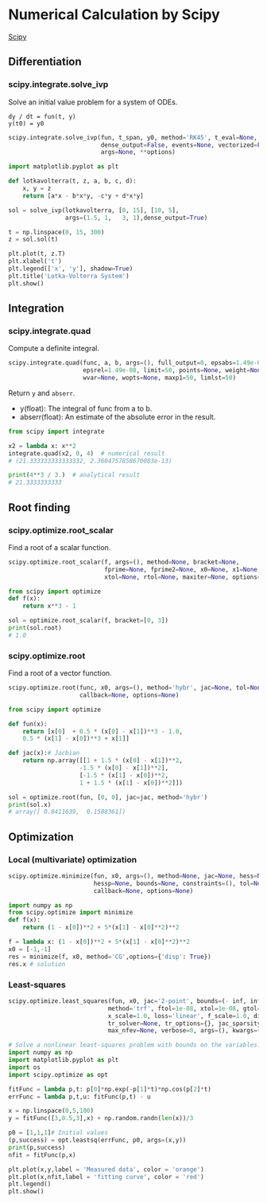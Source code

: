 # Numerical Calculation by Scipy

[Scipy](https://docs.scipy.org/doc/scipy/reference/optimize.html)

## Differentiation
### scipy.integrate.solve_ivp
Solve an initial value problem for a system of ODEs.
```
dy / dt = fun(t, y)
y(t0) = y0
```

```python
scipy.integrate.solve_ivp(fun, t_span, y0, method='RK45', t_eval=None,
                          dense_output=False, events=None, vectorized=False,
                          args=None, **options)
```

```python
import matplotlib.pyplot as plt

def lotkavolterra(t, z, a, b, c, d):
    x, y = z
    return [a*x - b*x*y, -c*y + d*x*y]

sol = solve_ivp(lotkavolterra, [0, 15], [10, 5],
                args=(1.5, 1,   3, 1),dense_output=True)

t = np.linspace(0, 15, 300)
z = sol.sol(t)

plt.plot(t, z.T)
plt.xlabel('t')
plt.legend(['x', 'y'], shadow=True)
plt.title('Lotka-Volterra System')
plt.show()
```

## Integration
### scipy.integrate.quad
Compute a definite integral.
```python
scipy.integrate.quad(func, a, b, args=(), full_output=0, epsabs=1.49e-08,
                     epsrel=1.49e-08, limit=50, points=None, weight=None,
                     wvar=None, wopts=None, maxp1=50, limlst=50)
```

Return `y` and `abserr`.

- y(float): The integral of func from a to b.
- abserr(float): An estimate of the absolute error in the result.

```python
from scipy import integrate

x2 = lambda x: x**2
integrate.quad(x2, 0, 4)  # numerical result
# (21.333333333333332, 2.3684757858670003e-13)

print(4**3 / 3.)  # analytical result
# 21.3333333333
```

## Root finding
### scipy.optimize.root_scalar
Find a root of a scalar function.
```python
scipy.optimize.root_scalar(f, args=(), method=None, bracket=None,
                           fprime=None, fprime2=None, x0=None, x1=None,
                           xtol=None, rtol=None, maxiter=None, options=None)
```

```python
from scipy import optimize
def f(x):
    return x**3 - 1

sol = optimize.root_scalar(f, bracket=[0, 3])
print(sol.root)
# 1.0
```


### scipy.optimize.root
Find a root of a vector function.
```python
scipy.optimize.root(func, x0, args=(), method='hybr', jac=None, tol=None,
                    callback=None, options=None)
```

```python
from scipy import optimize

def fun(x):
    return [x[0]  + 0.5 * (x[0] - x[1])**3 - 1.0,
    0.5 * (x[1] - x[0])**3 + x[1]]

def jac(x):# Jacbian
    return np.array([[1 + 1.5 * (x[0] - x[1])**2,
                    -1.5 * (x[0] - x[1])**2],
                    [-1.5 * (x[1] - x[0])**2,
                    1 + 1.5 * (x[1] - x[0])**2]])

sol = optimize.root(fun, [0, 0], jac=jac, method='hybr')
print(sol.x)
# array([ 0.8411639,  0.1588361])
```

## Optimization
### Local (multivariate) optimization

```python
scipy.optimize.minimize(fun, x0, args=(), method=None, jac=None, hess=None, 
                        hessp=None, bounds=None, constraints=(), tol=None,
                        callback=None, options=None)
```

```python
import numpy as np
from scipy.optimize import minimize
def f(x):
    return (1 - x[0])**2 + 5*(x[1] - x[0]**2)**2

f = lambda x: (1 - x[0])**2 + 5*(x[1] - x[0]**2)**2
x0 = [-1,-1]
res = minimize(f, x0, method='CG',options={'disp': True})
res.x # solution
```


### Least-squares
```python
scipy.optimize.least_squares(fun, x0, jac='2-point', bounds=(- inf, inf), 
                            method='trf', ftol=1e-08, xtol=1e-08, gtol=1e-08, 
                            x_scale=1.0, loss='linear', f_scale=1.0, diff_step=None, 
                            tr_solver=None, tr_options={}, jac_sparsity=None, 
                            max_nfev=None, verbose=0, args=(), kwargs={})
```


```python
# Solve a nonlinear least-squares problem with bounds on the variables.
import numpy as np
import matplotlib.pyplot as plt
import os
import scipy.optimize as opt

fitFunc = lambda p,t: p[0]*np.exp(-p[1]*t)*np.cos(p[2]*t)
errFunc = lambda p,t,u: fitFunc(p,t) - u

x = np.linspace(0,5,100)
y = fitFunc([3,0.5,3],x) + np.random.randn(len(x))/3

p0 = [1,1,1]# Initial values
(p,success) = opt.leastsq(errFunc, p0, args=(x,y))
print(p,success)
nfit = fitFunc(p,x)

plt.plot(x,y,label = 'Measured data', color = 'orange')
plt.plot(x,nfit,label = 'fitting curve', color = 'red')
plt.legend()
plt.show()
```

